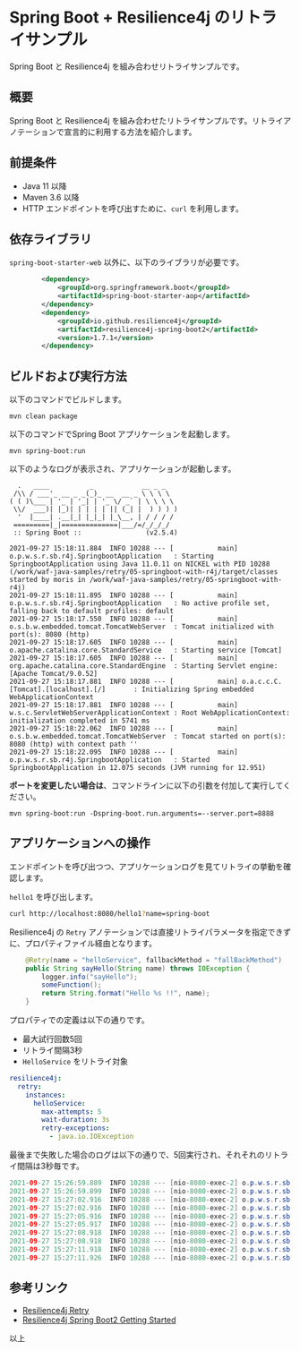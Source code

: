 # Spring Boot + Resilience4j のリトライサンプル

Spring Boot と Resilience4j を組み合わせリトライサンプルです。

## 概要

Spring Boot と Resilience4j を組み合わせたリトライサンプルです。リトライアノテーションで宣言的に利用する方法を紹介します。

## 前提条件

- Java 11 以降
- Maven 3.6 以降
- HTTP エンドポイントを呼び出すために、`curl` を利用します。

## 依存ライブラリ

`spring-boot-starter-web` 以外に、以下のライブラリが必要です。

```xml
        <dependency>
            <groupId>org.springframework.boot</groupId>
            <artifactId>spring-boot-starter-aop</artifactId>
        </dependency>
        <dependency>
            <groupId>io.github.resilience4j</groupId>
            <artifactId>resilience4j-spring-boot2</artifactId>
            <version>1.7.1</version>
        </dependency>
```

## ビルドおよび実行方法

以下のコマンドでビルドします。

```
mvn clean package 
```
以下のコマンドでSpring Boot アプリケーションを起動します。 

```
mvn spring-boot:run
```

以下のようなログが表示され、アプリケーションが起動します。

```log
  .   ____          _            __ _ _
 /\\ / ___'_ __ _ _(_)_ __  __ _ \ \ \ \
( ( )\___ | '_ | '_| | '_ \/ _` | \ \ \ \
 \\/  ___)| |_)| | | | | || (_| |  ) ) ) )
  '  |____| .__|_| |_|_| |_\__, | / / / /
 =========|_|==============|___/=/_/_/_/
 :: Spring Boot ::                (v2.5.4)

2021-09-27 15:18:11.884  INFO 10288 --- [           main] o.p.w.s.r.sb.r4j.SpringbootApplication   : Starting SpringbootApplication using Java 11.0.11 on NICKEL with PID 10288 (/work/waf-java-samples/retry/05-springboot-with-r4j/target/classes started by moris in /work/waf-java-samples/retry/05-springboot-with-r4j)
2021-09-27 15:18:11.895  INFO 10288 --- [           main] o.p.w.s.r.sb.r4j.SpringbootApplication   : No active profile set, falling back to default profiles: default
2021-09-27 15:18:17.550  INFO 10288 --- [           main] o.s.b.w.embedded.tomcat.TomcatWebServer  : Tomcat initialized with port(s): 8080 (http)
2021-09-27 15:18:17.605  INFO 10288 --- [           main] o.apache.catalina.core.StandardService   : Starting service [Tomcat]
2021-09-27 15:18:17.605  INFO 10288 --- [           main] org.apache.catalina.core.StandardEngine  : Starting Servlet engine: [Apache Tomcat/9.0.52]
2021-09-27 15:18:17.881  INFO 10288 --- [           main] o.a.c.c.C.[Tomcat].[localhost].[/]       : Initializing Spring embedded WebApplicationContext
2021-09-27 15:18:17.881  INFO 10288 --- [           main] w.s.c.ServletWebServerApplicationContext : Root WebApplicationContext: initialization completed in 5741 ms
2021-09-27 15:18:22.062  INFO 10288 --- [           main] o.s.b.w.embedded.tomcat.TomcatWebServer  : Tomcat started on port(s): 8080 (http) with context path ''
2021-09-27 15:18:22.095  INFO 10288 --- [           main] o.p.w.s.r.sb.r4j.SpringbootApplication   : Started SpringbootApplication in 12.075 seconds (JVM running for 12.951)
```

**ポートを変更したい場合は**、コマンドラインに以下の引数を付加して実行してください。

```
mvn spring-boot:run -Dspring-boot.run.arguments=--server.port=8888
```


## アプリケーションへの操作

エンドポイントを呼び出つつ、アプリケーションログを見てリトライの挙動を確認します。

`hello1` を呼び出します。

```sh
curl http://localhost:8080/hello1?name=spring-boot
```

Resilience4j の `Retry` アノテーションでは直接リトライパラメータを指定できずに、プロパティファイル経由となります。

```java
    @Retry(name = "helloService", fallbackMethod = "fallBackMethod")
    public String sayHello(String name) throws IOException {
        logger.info("sayHello");
        someFunction();
        return String.format("Hello %s !!", name);
    }
```

プロパティでの定義は以下の通りです。

- 最大試行回数5回
- リトライ間隔3秒
- `HelloService` をリトライ対象

```yml
resilience4j:
  retry:
    instances:
      helloService:
        max-attempts: 5
        wait-duration: 3s
        retry-exceptions:
          - java.io.IOException

```

最後まで失敗した場合のログは以下の通りで、5回実行され、それそれのリトライ間隔は3秒毎です。

```java
2021-09-27 15:26:59.889  INFO 10288 --- [nio-8080-exec-2] o.p.w.s.r.sb.r4j.services.HelloService   : sayHello
2021-09-27 15:26:59.899  INFO 10288 --- [nio-8080-exec-2] o.p.w.s.r.sb.r4j.services.HelloService   : 2021-09-27T15:26:59.899503+09:00[Asia/Tokyo]: Retry 'helloService', waiting PT3S until attempt '1'. Last attempt failed with exception 'java.io.IOException: IO Error'.
2021-09-27 15:27:02.916  INFO 10288 --- [nio-8080-exec-2] o.p.w.s.r.sb.r4j.services.HelloService   : sayHello
2021-09-27 15:27:02.916  INFO 10288 --- [nio-8080-exec-2] o.p.w.s.r.sb.r4j.services.HelloService   : 2021-09-27T15:27:02.916453+09:00[Asia/Tokyo]: Retry 'helloService', waiting PT3S until attempt '2'. Last attempt failed with exception 'java.io.IOException: IO Error'.
2021-09-27 15:27:05.916  INFO 10288 --- [nio-8080-exec-2] o.p.w.s.r.sb.r4j.services.HelloService   : sayHello
2021-09-27 15:27:05.917  INFO 10288 --- [nio-8080-exec-2] o.p.w.s.r.sb.r4j.services.HelloService   : 2021-09-27T15:27:05.917266+09:00[Asia/Tokyo]: Retry 'helloService', waiting PT3S until attempt '3'. Last attempt failed with exception 'java.io.IOException: IO Error'.
2021-09-27 15:27:08.918  INFO 10288 --- [nio-8080-exec-2] o.p.w.s.r.sb.r4j.services.HelloService   : sayHello
2021-09-27 15:27:08.918  INFO 10288 --- [nio-8080-exec-2] o.p.w.s.r.sb.r4j.services.HelloService   : 2021-09-27T15:27:08.918345+09:00[Asia/Tokyo]: Retry 'helloService', waiting PT3S until attempt '4'. Last attempt failed with exception 'java.io.IOException: IO Error'.
2021-09-27 15:27:11.918  INFO 10288 --- [nio-8080-exec-2] o.p.w.s.r.sb.r4j.services.HelloService   : sayHello
2021-09-27 15:27:11.926  INFO 10288 --- [nio-8080-exec-2] o.p.w.s.r.sb.r4j.services.HelloService   : fallback : spring-boot, IO Error
```

## 参考リンク

* [Resilience4j Retry](https://resilience4j.readme.io/docs/retry)
* [Resilience4j Spring Boot2 Getting Started](https://resilience4j.readme.io/docs/getting-started-3)

以上

